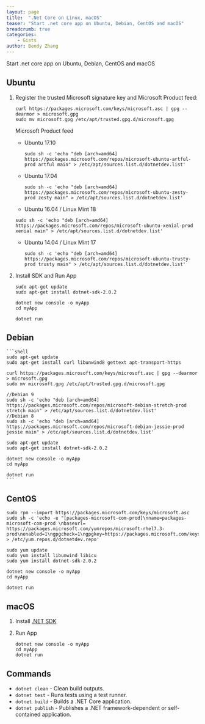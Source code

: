 ```yaml
---
layout: page
title:  ".Net Core on Linux, macOS"
teaser: "Start .net core app on Ubuntu, Debian, CentOS and macOS"
breadcrumb: true
categories:
    - Gists
author: Bendy Zhang
---
```


Start .net core app on Ubuntu, Debian, CentOS and macOS

## Ubuntu

1. Register the trusted Microsoft signature key and Microsoft Product feed:

    ```shell
    curl https://packages.microsoft.com/keys/microsoft.asc | gpg --dearmor > microsoft.gpg
    sudo mv microsoft.gpg /etc/apt/trusted.gpg.d/microsoft.gpg
    ```
  
    Microsoft Product feed

    - Ubuntu 17.10
  
        `sudo sh -c 'echo "deb [arch=amd64] https://packages.microsoft.com/repos/microsoft-ubuntu-artful-prod artful main" > /etc/apt/sources.list.d/dotnetdev.list'`

    - Ubuntu 17.04

        `sudo sh -c 'echo "deb [arch=amd64] https://packages.microsoft.com/repos/microsoft-ubuntu-zesty-prod zesty main" > /etc/apt/sources.list.d/dotnetdev.list'`

    - Ubuntu 16.04 / Linux Mint 18
  
    `sudo sh -c 'echo "deb [arch=amd64] https://packages.microsoft.com/repos/microsoft-ubuntu-xenial-prod xenial main" > /etc/apt/sources.list.d/dotnetdev.list'`

    - Ubuntu 14.04 / Linux Mint 17

        `sudo sh -c 'echo "deb [arch=amd64] https://packages.microsoft.com/repos/microsoft-ubuntu-trusty-prod trusty main" > /etc/apt/sources.list.d/dotnetdev.list'`

1. Install SDK and Run App

    ```shell
    sudo apt-get update
    sudo apt-get install dotnet-sdk-2.0.2

    dotnet new console -o myApp
    cd myApp

    dotnet run
    ```
    
## Debian

    ```shell
    sudo apt-get update
    sudo apt-get install curl libunwind8 gettext apt-transport-https

    curl https://packages.microsoft.com/keys/microsoft.asc | gpg --dearmor > microsoft.gpg
    sudo mv microsoft.gpg /etc/apt/trusted.gpg.d/microsoft.gpg

    //Debian 9
    sudo sh -c 'echo "deb [arch=amd64] https://packages.microsoft.com/repos/microsoft-debian-stretch-prod stretch main" > /etc/apt/sources.list.d/dotnetdev.list'
    //Debian 8
    sudo sh -c 'echo "deb [arch=amd64] https://packages.microsoft.com/repos/microsoft-debian-jessie-prod jessie main" > /etc/apt/sources.list.d/dotnetdev.list'

    sudo apt-get update
    sudo apt-get install dotnet-sdk-2.0.2

    dotnet new console -o myApp
    cd myApp

    dotnet run
    ```

## CentOS

```shell
sudo rpm --import https://packages.microsoft.com/keys/microsoft.asc
sudo sh -c 'echo -e "[packages-microsoft-com-prod]\nname=packages-microsoft-com-prod \nbaseurl= https://packages.microsoft.com/yumrepos/microsoft-rhel7.3-prod\nenabled=1\ngpgcheck=1\ngpgkey=https://packages.microsoft.com/keys/microsoft.asc" > /etc/yum.repos.d/dotnetdev.repo'

sudo yum update
sudo yum install libunwind libicu
sudo yum install dotnet-sdk-2.0.2

dotnet new console -o myApp
cd myApp

dotnet run
```

## macOS

1. Install [.NET SDK](https://download.microsoft.com/download/7/3/A/73A3E4DC-F019-47D1-9951-0453676E059B/dotnet-sdk-2.0.2-osx-gs-x64.pkg)

2. Run App
    ```shell
    dotnet new console -o myApp
    cd myApp
    dotnet run
    ```
    
## Commands

- `dotnet clean` - Clean build outputs.
- `dotnet test` - Runs tests using a test runner.
- `dotnet build` - Builds a .NET Core application.
- `dotnet publish` - Publishes a .NET framework-dependent or self-contained application.


